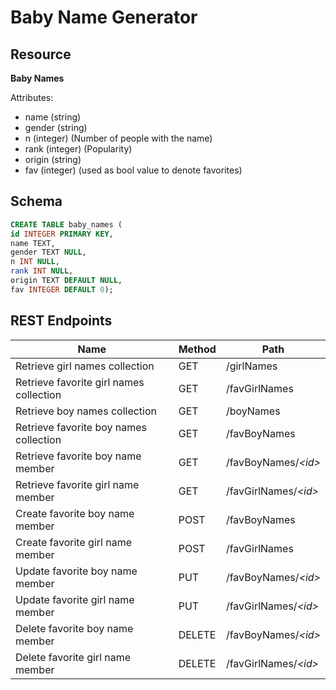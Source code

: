 # Baby Name Generator

## Resource

**Baby Names**

Attributes:

* name (string)
* gender (string)
* n (integer) (Number of people with the name)
* rank (integer) (Popularity)
* origin (string)
* fav (integer) (used as bool value to denote favorites)

## Schema

```sql
CREATE TABLE baby_names (
id INTEGER PRIMARY KEY,
name TEXT,
gender TEXT NULL,
n INT NULL,
rank INT NULL,
origin TEXT DEFAULT NULL,
fav INTEGER DEFAULT 0);
```

## REST Endpoints

Name                           			| Method | Path
----------------------------------------|--------|------------------
Retrieve girl names collection 			| GET    | /girlNames
Retrieve favorite girl names collection | GET    | /favGirlNames
Retrieve boy names collection 			| GET    | /boyNames
Retrieve favorite boy names collection	| GET    | /favBoyNames
Retrieve favorite boy name member       | GET    | /favBoyNames/*\<id\>*
Retrieve favorite girl name member      | GET    | /favGirlNames/*\<id\>*
Create favorite boy name member         | POST   | /favBoyNames
Create favorite girl name member        | POST   | /favGirlNames
Update favorite boy name member         | PUT    | /favBoyNames/*\<id\>*
Update favorite girl name member        | PUT    | /favGirlNames/*\<id\>*
Delete favorite boy name member         | DELETE | /favBoyNames/*\<id\>*
Delete favorite girl name member        | DELETE | /favGirlNames/*\<id\>*
